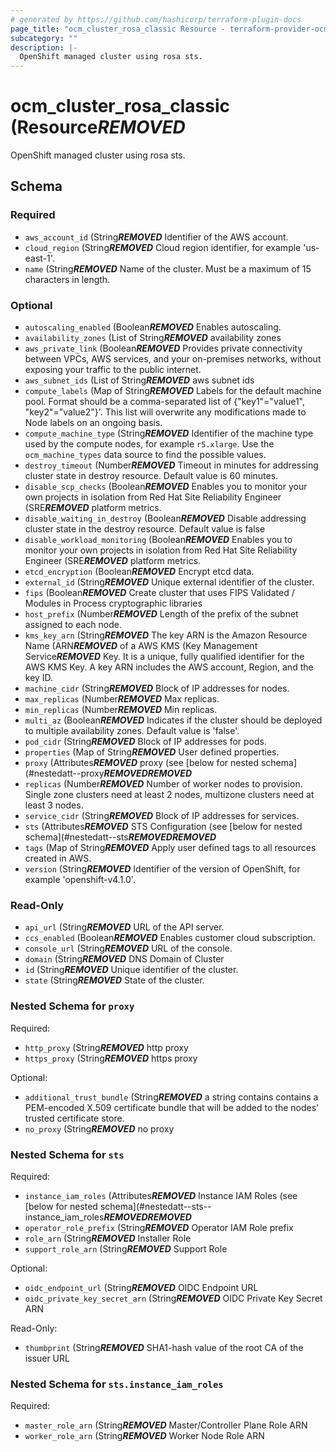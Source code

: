 ```yaml
---
# generated by https://github.com/hashicorp/terraform-plugin-docs
page_title: "ocm_cluster_rosa_classic Resource - terraform-provider-ocm"
subcategory: ""
description: |-
  OpenShift managed cluster using rosa sts.
---
```


# ocm_cluster_rosa_classic (Resource***REMOVED***

OpenShift managed cluster using rosa sts.



<!-- schema generated by tfplugindocs -->
## Schema

### Required

- `aws_account_id` (String***REMOVED*** Identifier of the AWS account.
- `cloud_region` (String***REMOVED*** Cloud region identifier, for example 'us-east-1'.
- `name` (String***REMOVED*** Name of the cluster. Must be a maximum of 15 characters in length.

### Optional

- `autoscaling_enabled` (Boolean***REMOVED*** Enables autoscaling.
- `availability_zones` (List of String***REMOVED*** availability zones
- `aws_private_link` (Boolean***REMOVED*** Provides private connectivity between VPCs, AWS services, and your on-premises networks, without exposing your traffic to the public internet.
- `aws_subnet_ids` (List of String***REMOVED*** aws subnet ids
- `compute_labels` (Map of String***REMOVED*** Labels for the default machine pool. Format should be a comma-separated list of {"key1"="value1", "key2"="value2"}'. This list will overwrite any modifications made to Node labels on an ongoing basis.
- `compute_machine_type` (String***REMOVED*** Identifier of the machine type used by the compute nodes, for example `r5.xlarge`. Use the `ocm_machine_types` data source to find the possible values.
- `destroy_timeout` (Number***REMOVED*** Timeout in minutes for addressing cluster state in destroy resource. Default value is 60 minutes.
- `disable_scp_checks` (Boolean***REMOVED*** Enables you to monitor your own projects in isolation from Red Hat Site Reliability Engineer (SRE***REMOVED*** platform metrics.
- `disable_waiting_in_destroy` (Boolean***REMOVED*** Disable addressing cluster state in the destroy resource. Default value is false
- `disable_workload_monitoring` (Boolean***REMOVED*** Enables you to monitor your own projects in isolation from Red Hat Site Reliability Engineer (SRE***REMOVED*** platform metrics.
- `etcd_encryption` (Boolean***REMOVED*** Encrypt etcd data.
- `external_id` (String***REMOVED*** Unique external identifier of the cluster.
- `fips` (Boolean***REMOVED*** Create cluster that uses FIPS Validated / Modules in Process cryptographic libraries
- `host_prefix` (Number***REMOVED*** Length of the prefix of the subnet assigned to each node.
- `kms_key_arn` (String***REMOVED*** The key ARN is the Amazon Resource Name (ARN***REMOVED*** of a AWS KMS (Key Management Service***REMOVED*** Key. It is a unique, fully qualified identifier for the AWS KMS Key. A key ARN includes the AWS account, Region, and the key ID.
- `machine_cidr` (String***REMOVED*** Block of IP addresses for nodes.
- `max_replicas` (Number***REMOVED*** Max replicas.
- `min_replicas` (Number***REMOVED*** Min replicas.
- `multi_az` (Boolean***REMOVED*** Indicates if the cluster should be deployed to multiple availability zones. Default value is 'false'.
- `pod_cidr` (String***REMOVED*** Block of IP addresses for pods.
- `properties` (Map of String***REMOVED*** User defined properties.
- `proxy` (Attributes***REMOVED*** proxy (see [below for nested schema](#nestedatt--proxy***REMOVED******REMOVED***
- `replicas` (Number***REMOVED*** Number of worker nodes to provision. Single zone clusters need at least 2 nodes, multizone clusters need at least 3 nodes.
- `service_cidr` (String***REMOVED*** Block of IP addresses for services.
- `sts` (Attributes***REMOVED*** STS Configuration (see [below for nested schema](#nestedatt--sts***REMOVED******REMOVED***
- `tags` (Map of String***REMOVED*** Apply user defined tags to all resources created in AWS.
- `version` (String***REMOVED*** Identifier of the version of OpenShift, for example 'openshift-v4.1.0'.

### Read-Only

- `api_url` (String***REMOVED*** URL of the API server.
- `ccs_enabled` (Boolean***REMOVED*** Enables customer cloud subscription.
- `console_url` (String***REMOVED*** URL of the console.
- `domain` (String***REMOVED*** DNS Domain of Cluster
- `id` (String***REMOVED*** Unique identifier of the cluster.
- `state` (String***REMOVED*** State of the cluster.

<a id="nestedatt--proxy"></a>
### Nested Schema for `proxy`

Required:

- `http_proxy` (String***REMOVED*** http proxy
- `https_proxy` (String***REMOVED*** https proxy

Optional:

- `additional_trust_bundle` (String***REMOVED*** a string contains contains a PEM-encoded X.509 certificate bundle that will be added to the nodes' trusted certificate store.
- `no_proxy` (String***REMOVED*** no proxy


<a id="nestedatt--sts"></a>
### Nested Schema for `sts`

Required:

- `instance_iam_roles` (Attributes***REMOVED*** Instance IAM Roles (see [below for nested schema](#nestedatt--sts--instance_iam_roles***REMOVED******REMOVED***
- `operator_role_prefix` (String***REMOVED*** Operator IAM Role prefix
- `role_arn` (String***REMOVED*** Installer Role
- `support_role_arn` (String***REMOVED*** Support Role

Optional:

- `oidc_endpoint_url` (String***REMOVED*** OIDC Endpoint URL
- `oidc_private_key_secret_arn` (String***REMOVED*** OIDC Private Key Secret ARN

Read-Only:

- `thumbprint` (String***REMOVED*** SHA1-hash value of the root CA of the issuer URL

<a id="nestedatt--sts--instance_iam_roles"></a>
### Nested Schema for `sts.instance_iam_roles`

Required:

- `master_role_arn` (String***REMOVED*** Master/Controller Plane Role ARN
- `worker_role_arn` (String***REMOVED*** Worker Node Role ARN


